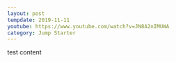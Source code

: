 ```yaml
---
layout: post
tempdate: 2019-11-11
youtube: https://www.youtube.com/watch?v=JN8A2nIMUWA
category: Jump Starter
---
```

test content